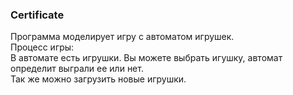 ### Certificate
Программа моделирует игру с автоматом игрушек.  
Процесс игры:    
В автомате есть игрушки. Вы можете выбрать игушку, автомат определит выграли ее или нет.   
Так же можно загрузить новые игрушки.
